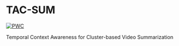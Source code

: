 # TAC-SUM

[![PWC](https://img.shields.io/endpoint.svg?url=https://paperswithcode.com/badge/cluster-based-video-summarization-with/unsupervised-video-summarization-on-summe)](https://paperswithcode.com/sota/unsupervised-video-summarization-on-summe?p=cluster-based-video-summarization-with)

Temporal Context Awareness for Cluster-based Video Summarization
